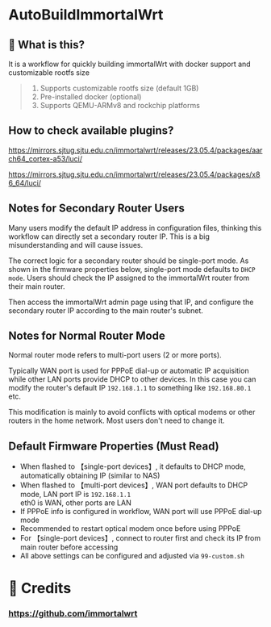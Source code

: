 # AutoBuildImmortalWrt

## 🤔 What is this?
It is a workflow for quickly building immortalWrt with docker support and customizable rootfs size

> 1. Supports customizable rootfs size (default 1GB)
> 2. Pre-installed docker (optional) 
> 3. Supports QEMU-ARMv8 and rockchip platforms

## How to check available plugins?

https://mirrors.sjtug.sjtu.edu.cn/immortalwrt/releases/23.05.4/packages/aarch64_cortex-a53/luci/ 

https://mirrors.sjtug.sjtu.edu.cn/immortalwrt/releases/23.05.4/packages/x86_64/luci/ 

## Notes for Secondary Router Users

Many users modify the default IP address in configuration files, thinking this workflow can directly set a secondary router IP. This is a big misunderstanding and will cause issues.

The correct logic for a secondary router should be single-port mode. As shown in the firmware properties below, single-port mode defaults to `DHCP mode`. Users should check the IP assigned to the immortalWrt router from their main router.

Then access the immortalWrt admin page using that IP, and configure the secondary router IP according to the main router's subnet.

## Notes for Normal Router Mode

Normal router mode refers to multi-port users (2 or more ports).

Typically WAN port is used for PPPoE dial-up or automatic IP acquisition while other LAN ports provide DHCP to other devices. In this case you can modify the router's default IP `192.168.1.1` to something like `192.168.80.1` etc.

This modification is mainly to avoid conflicts with optical modems or other routers in the home network. Most users don't need to change it.

## Default Firmware Properties (Must Read)

- When flashed to 【single-port devices】, it defaults to DHCP mode, automatically obtaining IP (similar to NAS)
- When flashed to 【multi-port devices】, WAN port defaults to DHCP mode, LAN port IP is `192.168.1.1` <br>eth0 is WAN, other ports are LAN
- If PPPoE info is configured in workflow, WAN port will use PPPoE dial-up mode
- Recommended to restart optical modem once before using PPPoE
- For 【single-port devices】, connect to router first and check its IP from main router before accessing
- All above settings can be configured and adjusted via `99-custom.sh`

# 🌟 Credits
### https://github.com/immortalwrt
